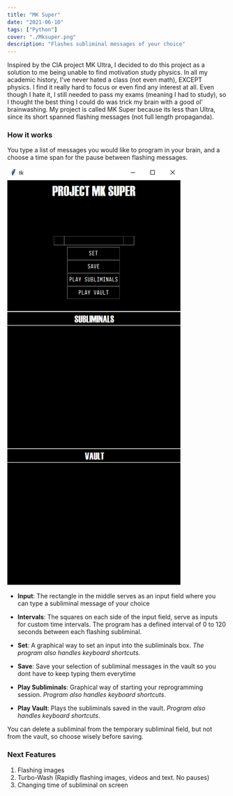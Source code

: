 ```yaml
---
title: "MK Super"
date: "2021-06-10"
tags: ["Python"]
cover: "./Mksuper.png"
description: "Flashes subliminal messages of your choice"
---
```

Inspired by the CIA project MK Ultra, I decided to do this project as a solution to me being unable to find motivation study physics. In all my academic history, I've never hated a class (not even math), EXCEPT physics. I find it really hard to focus or even find any interest at all. Even though I hate it, I still needed to pass my exams (meaning I had to study), so I thought the best thing I could do was trick my brain with a good ol' brainwashing. My project is called MK Super because its less than Ultra, since its short spanned flashing messages (not full length propaganda). 


### How it works
You type a list of messages you would like to program in your brain, and a choose a time span for the pause between flashing messages.

![MK Super UI](./MKSuper_UI.png)

- __Input__: The rectangle in the middle serves as an input field where you can type a subliminal message of your choice

- __Intervals__: The squares on each side of the input field, serve as inputs for custom time intervals. The program has a defined interval of 0 to 120 seconds between each flashing subliminal.

- __Set__: A graphical way to set an input into the subliminals box. _The program also handles keyboard shortcuts._

- __Save__: Save your selection of subliminal messages in the vault so you dont have to keep typing them everytime

- __Play Subliminals__: Graphical way of starting your reprogramming session. _Program also handles keyboard shortcuts_.

- __Play Vault__: Plays the subliminals saved in the vault. _Program also handles keyboard shortcuts_.

You can delete a subliminal from the temporary subliminal field, but not from the vault, so choose wisely before saving.

### Next Features
1. Flashing images
2. Turbo-Wash (Rapidly flashing images, videos and text. No pauses)
3. Changing time of subliminal on screen